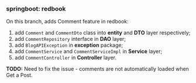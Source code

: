 ### springboot: redbook
On this branch, adds Comment feature in redbook:
1. add `Comment` and `CommentDto` class into **entity** and **DTO** layer respectively;
2. add `CommentRepository` interface in **DAO** layer;
3. add `BlogAPIException` in **exception** package;
4. add `CommentService` and `CommentServiceImpl` in **Service** layer;
5. add `CommentController` in **Controller** layer.


**TODO:**
Need to fix the issue - comments are not automatically loaded when Get a Post.
